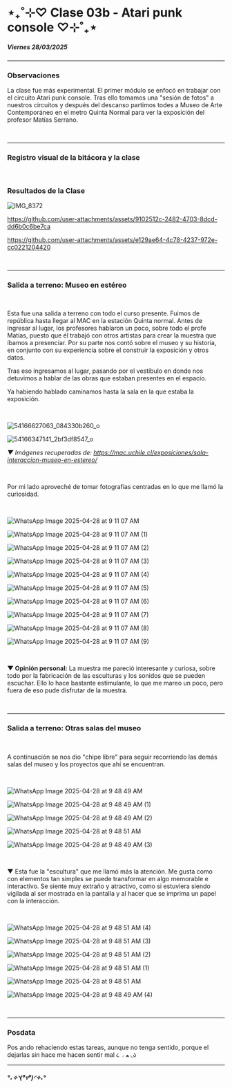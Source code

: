 # ⋆₊˚⊹♡ Clase 03b - Atari punk console ♡⊹˚₊⋆

##### _Viernes 28/03/2025_

***

### Observaciones

<!---Recordar para programar "md" (markdown): 
- https://github.com/adam-p/markdown-here/wiki/Markdown-Cheatsheet 
- https://www.markdownguide.org/basic-syntax/
- El Domingo 30 de marzo cumplí 25... no se porqué me gustaría sentirme orgullosa de ello, que se me reconociera --->

La clase fue más experimental. El primer módulo se enfocó en trabajar con el circuito Atari punk console. Tras ello tomamos una "sesión de fotos" a nuestros circuitos y después del descanso partimos todes a Museo de Arte Contemporáneo en el metro Quinta Normal para ver la exposición del profesor Matías Serrano.

<br>

***

### Registro visual de la bitácora y la clase

<br>

### Resultados de la Clase

![IMG_8372](https://github.com/user-attachments/assets/a2a70eaf-efc1-4fce-a170-56474fe5931e)


https://github.com/user-attachments/assets/9102512c-2482-4703-8dcd-dd6b0c6be7ca


https://github.com/user-attachments/assets/e129ae64-4c78-4237-972e-cc0221204420


<br>

***

### Salida a terreno: Museo en estéreo

<br>

Esta fue una salida a terreno con todo el curso presente. Fuimos de república hasta llegar al MAC en la estación Quinta normal.
Antes de ingresar al lugar, los profesores hablaron un poco, sobre todo el profe Matías, puesto que él trabajó con otros artistas para crear la muestra que íbamos a presenciar. Por su parte nos contó sobre el museo y su historia, en conjunto con su experiencia sobre el construir la exposición y otros datos.

Tras eso ingresamos al lugar, pasando por el vestíbulo en donde nos detuvimos a hablar de las obras que estaban presentes en el espacio.

Ya habiendo hablado caminamos hasta la sala en la que estaba la exposición.

<br>

![54166627063_084330b260_o](https://github.com/user-attachments/assets/4b879a51-c688-4000-86f8-1fffd9ccc481)

![54166347141_2bf3df8547_o](https://github.com/user-attachments/assets/aae15e61-85b2-4076-88b5-507b322993fb)

_▼ Imágenes recuperadas de: https://mac.uchile.cl/exposiciones/sala-interaccion-museo-en-estereo/_

<br>

Por mi lado aproveché de tomar fotografías centradas en lo que me llamó la curiosidad.

<br>

![WhatsApp Image 2025-04-28 at 9 11 07 AM](https://github.com/user-attachments/assets/6d3591fc-0c51-4569-8aca-fd485e7d08b6)

![WhatsApp Image 2025-04-28 at 9 11 07 AM (1)](https://github.com/user-attachments/assets/a77a56f0-f670-41fc-9eca-f888e41f10fd)

![WhatsApp Image 2025-04-28 at 9 11 07 AM (2)](https://github.com/user-attachments/assets/114d4405-88db-4382-9769-0f1434d1975f)

![WhatsApp Image 2025-04-28 at 9 11 07 AM (3)](https://github.com/user-attachments/assets/b7767f8a-cef3-4e70-8e94-9db83c8bfb70)

![WhatsApp Image 2025-04-28 at 9 11 07 AM (4)](https://github.com/user-attachments/assets/ba6c4cbb-0ba0-417c-938c-83a4aa7d77a2)

![WhatsApp Image 2025-04-28 at 9 11 07 AM (5)](https://github.com/user-attachments/assets/91e7200c-ec8f-4b7f-acaf-6c71db3512ad)

![WhatsApp Image 2025-04-28 at 9 11 07 AM (6)](https://github.com/user-attachments/assets/1c2269a3-c970-4094-bb69-28dbeb2a4916)

![WhatsApp Image 2025-04-28 at 9 11 07 AM (7)](https://github.com/user-attachments/assets/135c47ce-d02a-4d38-b19c-b16d6da9010d)

![WhatsApp Image 2025-04-28 at 9 11 07 AM (8)](https://github.com/user-attachments/assets/25f4e335-85c4-49fc-8a8e-9eb8c51db76b)

![WhatsApp Image 2025-04-28 at 9 11 07 AM (9)](https://github.com/user-attachments/assets/a161bda5-d858-463d-ada0-22a92a2c96d1)

<br>

**▼ Opinión personal:** La muestra me pareció interesante y curiosa, sobre todo por la fabricación de las esculturas y los sonidos que se pueden escuchar. Ello lo hace bastante estimulante, lo que me mareo un poco, pero fuera de eso pude disfrutar de la muestra.

<br>

***

### Salida a terreno: Otras salas del museo

<br>

A continuación se nos dio "chipe libre" para seguir recorriendo las demás salas del museo y los proyectos que ahí se encuentran.

<br>

![WhatsApp Image 2025-04-28 at 9 48 49 AM](https://github.com/user-attachments/assets/21309455-bf8c-4ad0-8dc6-707255dcf40a)

![WhatsApp Image 2025-04-28 at 9 48 49 AM (1)](https://github.com/user-attachments/assets/66407e8b-460d-4a30-82c6-b4a245b1a9f9)

![WhatsApp Image 2025-04-28 at 9 48 49 AM (2)](https://github.com/user-attachments/assets/ec660c9e-e940-4dc4-92c7-c7db8462f66c)

![WhatsApp Image 2025-04-28 at 9 48 51 AM](https://github.com/user-attachments/assets/d90d04dc-c2a8-4287-9b0d-b7db233bad50)

![WhatsApp Image 2025-04-28 at 9 48 49 AM (3)](https://github.com/user-attachments/assets/118ae423-b8ca-4a50-aac4-32620a4bf89e)

<br>

▼ Esta fue la "escultura" que me llamó más la atención. Me gusta como con elementos tan simples se puede transformar en algo memorable e interactivo. Se siente muy extraño y atractivo, como si estuviera siendo vigilada al ser mostrada en la pantalla y al hacer que se imprima un papel con la interacción.

<br>

![WhatsApp Image 2025-04-28 at 9 48 51 AM (4)](https://github.com/user-attachments/assets/915c7554-feb1-42b3-9b14-1a2a18640a6a)

![WhatsApp Image 2025-04-28 at 9 48 51 AM (3)](https://github.com/user-attachments/assets/134a1941-0a90-4fcb-8dea-75f7f9461b05)

![WhatsApp Image 2025-04-28 at 9 48 51 AM (2)](https://github.com/user-attachments/assets/73b5206a-888a-40a8-a5a5-a9dec6569e88)

![WhatsApp Image 2025-04-28 at 9 48 51 AM (1)](https://github.com/user-attachments/assets/e40596f2-100e-4240-aae1-185d63fada5d)

![WhatsApp Image 2025-04-28 at 9 48 51 AM](https://github.com/user-attachments/assets/e7c0b6c1-af55-4a25-8c85-e94535421742)

![WhatsApp Image 2025-04-28 at 9 48 49 AM (4)](https://github.com/user-attachments/assets/26931d89-af86-4611-aff3-7b495e8a38d0)

<br>

***

### Posdata

Pos ando rehaciendo estas tareas, aunque no tenga sentido, porque el dejarlas sin hace me hacen sentir mal ૮◞ ﻌ ◟ა

***

##### _°˖✧◝(⁰▿⁰)◜✧˖°_



 
